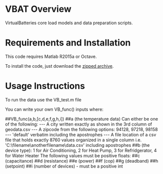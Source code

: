 # VBAT Overview

VirtualBatteries core load models and data preparation scripts.

# Requirements and Installation

This code requires Matlab R2015a or Octave.

To install the code, just download the [zipped archive](https://github.com/dpinney/VBAT/archive/master.zip).

# Usage Instructions

To run the data use the VB_test.m file

You can write your own VB_func() inputs where:

##VB_func(a,b,[c,d,e,f,g,h,i])
##a (the temperature data)
Can either be one of the following:
 --- A city written exactly as shown in the 3rd column of geodata.csv
 --- A zipcode from the following options: 94128, 97218, 98158
 --- 'default' verbatim including the apostrophes
 --- A file location of a csv file that holds exactly 8760 values organized in a single column i.e. 'C:\filename\anotherfilename\data.csv' including apostrophes
##b (the device type): 1 for Air Conditioning, 2 for Heat Pump, 3 for Refridgerator, 4 for Water Heater
The following values must be positive floats:
##c (capacitance)
##d (resistance)
##e (power)
##f (cop)
##g (deadband)
##h (setpoint)
##i (number of devices) - must be a positive int

